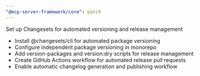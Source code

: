```yaml
---
"@mcp-server-framework/core": patch
---
```


Set up Changesets for automated versioning and release management

- Install @changesets/cli for automated package versioning
- Configure independent package versioning in monorepo
- Add version-packages and version:dry scripts for release management
- Create GitHub Actions workflow for automated release pull requests
- Enable automatic changelog generation and publishing workflow
